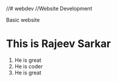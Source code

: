 //# webdev //Website Development


<!Doctype html>
<head>Basic website</head>
<body><h1>This is Rajeev Sarkar</h1>
<ol>
 <li>He is great</li>
  <li>He is coder</li>
  <li>He is great</li>
  
 
 </ol>

</body>
</html>
